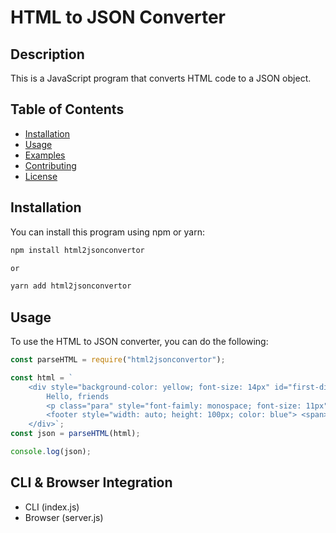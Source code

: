 # HTML to JSON Converter

## Description

This is a JavaScript program that converts HTML code to a JSON object.

## Table of Contents

- [Installation](#installation)
- [Usage](#usage)
- [Examples](#examples)
- [Contributing](#contributing)
- [License](#license)

## Installation

You can install this program using npm or yarn:

```bash
npm install html2jsonconvertor

or

yarn add html2jsonconvertor
```

## Usage

To use the HTML to JSON converter, you can do the following:

```javascript
const parseHTML = require("html2jsonconvertor");

const html = `
    <div style="background-color: yellow; font-size: 14px" id="first-div"> 
        Hello, friends 
        <p class="para" style="font-faimly: monospace; font-size: 11px"> Lorem ipsum dolor sit </p>
        <footer style="width: auto; height: 100px; color: blue"> <span> This is the end </span> </footer>
    </div>`;
const json = parseHTML(html);

console.log(json);
```

## CLI & Browser Integration

- CLI (index.js)
- Browser (server.js)
